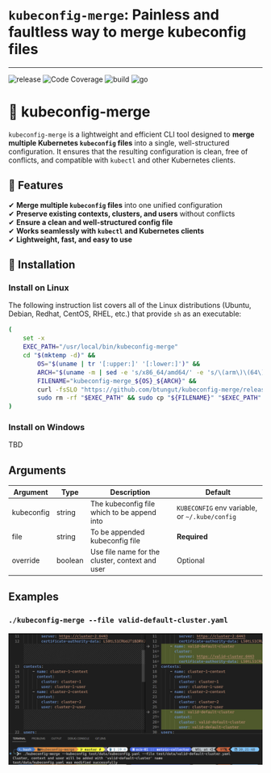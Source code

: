 # `kubeconfig-merge`: Painless and faultless way to merge kubeconfig files
---
![release](https://img.shields.io/github/v/release/btungut/kubeconfig-merge)
![Code Coverage](https://img.shields.io/badge/Code%20Coverage-56%25-yellow?style=flat)
![build](https://img.shields.io/github/actions/workflow/status/btungut/kubeconfig-merge/ci.yml?branch=master)
![go](https://img.shields.io/github/go-mod/go-version/btungut/kubeconfig-merge)

# 🌟 kubeconfig-merge

`kubeconfig-merge` is a lightweight and efficient CLI tool designed to **merge multiple Kubernetes `kubeconfig` files** into a single, well-structured configuration. It ensures that the resulting configuration is clean, free of conflicts, and compatible with `kubectl` and other Kubernetes clients.

## 🚀 Features

✔ **Merge multiple `kubeconfig` files** into one unified configuration  
✔ **Preserve existing contexts, clusters, and users** without conflicts  
✔ **Ensure a clean and well-structured config file**  
✔ **Works seamlessly with `kubectl` and Kubernetes clients**  
✔ **Lightweight, fast, and easy to use**  

## 📌 Installation

### Install on Linux

The following instruction list covers all of the Linux distributions (Ubuntu, Debian, Redhat, CentOS, RHEL, etc.) that provide `sh` as an executable:

```bash
(
    set -x
    EXEC_PATH="/usr/local/bin/kubeconfig-merge"
    cd "$(mktemp -d)" &&
        OS="$(uname | tr '[:upper:]' '[:lower:]')" &&
        ARCH="$(uname -m | sed -e 's/x86_64/amd64/' -e 's/\(arm\)\(64\)\?.*/\1\2/' -e 's/aarch64$/arm64/')" &&
        FILENAME="kubeconfig-merge_${OS}_${ARCH}" &&
        curl -fsSLO "https://github.com/btungut/kubeconfig-merge/releases/latest/download/${FILENAME}" &&
        sudo rm -rf "$EXEC_PATH" && sudo cp "${FILENAME}" "$EXEC_PATH" && sudo chmod +x "$EXEC_PATH"
)   
```

### Install on Windows
TBD


## Arguments

| Argument   | Type    | Description                                     | Default                                        |
| ---------- | ------- | ----------------------------------------------- | ---------------------------------------------- |
| kubeconfig | string  | The kubeconfig file which to be append into     | `KUBECONFIG` env variable, or `~/.kube/config` |
| file       | string  | To be appended kubeconfig file                  | **Required**                                   |
| override   | boolean | Use file name for the cluster, context and user | Optional                                       |


## Examples


### `./kubeconfig-merge --file valid-default-cluster.yaml`

![kubeconfig-merge without name](.assets/kubeconfig-merge-01.png)
